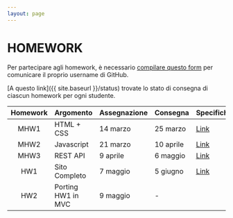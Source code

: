 ```yaml
---
layout: page
---
```


# HOMEWORK

Per partecipare agli homework, è necessario [compilare questo form](https://forms.gle/LMnKCVwjCrQe8qtS8) per comunicare il proprio username di GitHub.

[A questo link]({{ site.baseurl }}/status) trovate lo stato di consegna di ciascun homework per ogni studente.

| Homework | Argomento          | Assegnazione    | Consegna       | Specifiche   |
| :-------:| ------------------ | --------------- | ---------------|-------------- |
| MHW1     | HTML + CSS         | 14 marzo    | 25 marzo  | [Link](mhw1) |
| MHW2     | Javascript         | 21 marzo    | 10 aprile | [Link](mhw2) | 
| MHW3     | REST API           | 9 aprile  | 6 maggio  | [Link](mhw3) |
| HW1      | Sito Completo      | 7 maggio  | 5 giugno | [Link](hw1) | 
| HW2      | Porting HW1 in MVC | 9 maggio  | - | 
